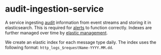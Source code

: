 # audit-ingestion-service

A service ingesting [audit](../service-common/wiki/auditing.md) information
from event streams and storing it in elasticsearch. This is required for
[alerts](../alerting-service/README.md) to function correctly. Indexes are
further managed over time by [elastic management](../elastic-management).

We create an elastic index for each message type daily. The index uses the
following format: `http_logs_$requestName-YYYY.MM.dd`.